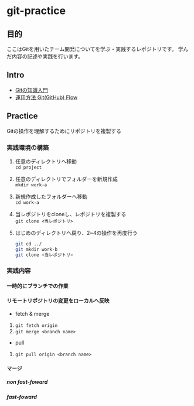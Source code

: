 # git-practice

## 目的

ここはGitを用いたチーム開発についてを学ぶ・実践するレポジトリです。
学んだ内容の記述や実践を行います。

## Intro  

* [Gitの知識入門](intro/overview.md)  
* [運用方法 Git(GitHub) Flow](intro/git-github_flow.md)  

## Practice  

Gitの操作を理解するためにリポジトリを複製する

### 実践環境の構築  

1. 任意のディレクトリへ移動  
   `cd project`  
2. 任意のディレクトリでフォルダーを新規作成  
   `mkdir work-a`  
3. 新規作成したフォルダーへ移動  
   `cd work-a`  
4. 当レポジトリをcloneし、レポジトリを複製する  
   `git clone <当レポジトリ>`  
5. はじめのディレクトリへ戻り、2~4の操作を再度行う  

   ```bash  
   git cd ../  
   git mkdir work-b  
   git clone <当レポジトリ>
   ```  

### 実践内容

#### 一時的にブランチでの作業

#### リモートリポジトリの変更をローカルへ反映

* fetch & merge  

1. `git fetch origin`  
2. `git merge <branch name>`  

* pull  

1. `git pull origin <branch name>`  

#### マージ

##### non fast-foward

##### fast-foward  

